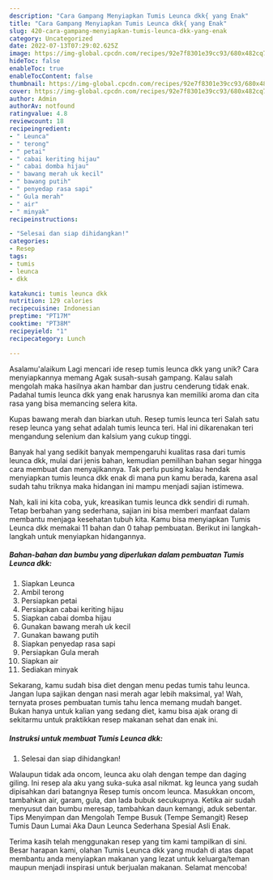 ```yaml
---
description: "Cara Gampang Menyiapkan Tumis Leunca dkk{ yang Enak"
title: "Cara Gampang Menyiapkan Tumis Leunca dkk{ yang Enak"
slug: 420-cara-gampang-menyiapkan-tumis-leunca-dkk-yang-enak
category: Uncategorized
date: 2022-07-13T07:29:02.625Z
image: https://img-global.cpcdn.com/recipes/92e7f8301e39cc93/680x482cq70/tumis-leunca-dkk-foto-resep-utama.jpg
hideToc: false
enableToc: true
enableTocContent: false
thumbnail: https://img-global.cpcdn.com/recipes/92e7f8301e39cc93/680x482cq70/tumis-leunca-dkk-foto-resep-utama.jpg
cover: https://img-global.cpcdn.com/recipes/92e7f8301e39cc93/680x482cq70/tumis-leunca-dkk-foto-resep-utama.jpg
author: Admin
authorAv: notfound
ratingvalue: 4.8
reviewcount: 18
recipeingredient:
- " Leunca"
- " terong"
- " petai"
- " cabai keriting hijau"
- " cabai domba hijau"
- " bawang merah uk kecil"
- " bawang putih"
- " penyedap rasa sapi"
- " Gula merah"
- " air"
- " minyak"
recipeinstructions:

- "Selesai dan siap dihidangkan!"
categories:
- Resep
tags:
- tumis
- leunca
- dkk

katakunci: tumis leunca dkk 
nutrition: 129 calories
recipecuisine: Indonesian
preptime: "PT17M"
cooktime: "PT38M"
recipeyield: "1"
recipecategory: Lunch

---
```



Asalamu'alaikum Lagi mencari ide resep tumis leunca dkk yang unik? Cara menyiapkannya memang Agak susah-susah gampang. Kalau salah mengolah maka hasilnya akan hambar dan justru cenderung tidak enak. Padahal tumis leunca dkk yang enak harusnya kan memiliki aroma dan cita rasa yang bisa memancing selera kita.


Kupas bawang merah dan biarkan utuh. Resep tumis leunca teri Salah satu resep leunca yang sehat adalah tumis leunca teri. Hal ini dikarenakan teri mengandung selenium dan kalsium yang cukup tinggi.

Banyak hal yang sedikit banyak mempengaruhi kualitas rasa dari tumis leunca dkk, mulai dari jenis bahan, kemudian pemilihan bahan segar hingga cara membuat dan menyajikannya. Tak perlu pusing kalau hendak menyiapkan tumis leunca dkk enak di mana pun kamu berada, karena asal sudah tahu triknya maka hidangan ini mampu menjadi sajian istimewa.


Nah, kali ini kita coba, yuk, kreasikan tumis leunca dkk sendiri di rumah. Tetap berbahan yang sederhana, sajian ini bisa memberi manfaat dalam membantu menjaga kesehatan tubuh kita. Kamu bisa menyiapkan Tumis Leunca dkk memakai 11 bahan dan 0 tahap pembuatan. Berikut ini langkah-langkah untuk menyiapkan hidangannya.

<!--inarticleads1-->

##### Bahan-bahan dan bumbu yang diperlukan dalam pembuatan Tumis Leunca dkk:

1. Siapkan  Leunca
1. Ambil  terong
1. Persiapkan  petai
1. Persiapkan  cabai keriting hijau
1. Siapkan  cabai domba hijau
1. Gunakan  bawang merah uk kecil
1. Gunakan  bawang putih
1. Siapkan  penyedap rasa sapi
1. Persiapkan  Gula merah
1. Siapkan  air
1. Sediakan  minyak


Sekarang, kamu sudah bisa diet dengan menu pedas tumis tahu leunca. Jangan lupa sajikan dengan nasi merah agar lebih maksimal, ya! Wah, ternyata proses pembuatan tumis tahu lenca memang mudah banget. Bukan hanya untuk kalian yang sedang diet, kamu bisa ajak orang di sekitarmu untuk praktikkan resep makanan sehat dan enak ini. 

<!--inarticleads2-->

##### Instruksi untuk membuat Tumis Leunca dkk:


1. Selesai dan siap dihidangkan!

Walaupun tidak ada oncom, leunca aku olah dengan tempe dan daging giling. Ini resep ala aku yang suka-suka asal nikmat. kg leunca yang sudah dipisahkan dari batangnya Resep tumis oncom leunca. Masukkan oncom, tambahkan air, garam, gula, dan lada bubuk secukupnya. Ketika air sudah menyusut dan bumbu meresap, tambahkan daun kemangi, aduk sebentar. Tips Menyimpan dan Mengolah Tempe Busuk (Tempe Semangit) Resep Tumis Daun Lumai Aka Daun Leunca Sederhana Spesial Asli Enak. 

Terima kasih telah menggunakan resep yang tim kami tampilkan di sini. Besar harapan kami, olahan Tumis Leunca dkk yang mudah di atas dapat membantu anda menyiapkan makanan yang lezat untuk keluarga/teman maupun menjadi inspirasi untuk berjualan makanan. Selamat mencoba!
